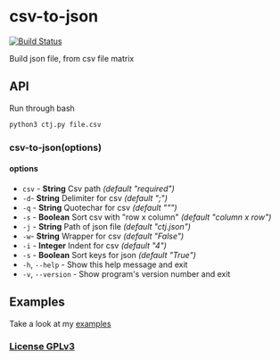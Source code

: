 # csv-to-json

[![Build Status](https://travis-ci.org/hex7c0/csv-to-json.svg?branch=master)](https://travis-ci.org/hex7c0/csv-to-json)

Build json file, from csv file matrix

## API

Run through bash

```bash
python3 ctj.py file.csv
```

### csv-to-json(options)

#### options

 - `csv` - **String** Csv path *(default "required")*
 - `-d`- **String** Delimiter for csv *(default ";")*
 - `-q` - **String** Quotechar for csv *(default """)*
 - `-s` - **Boolean** Sort csv with "row x column" *(default "column x row")*
 - `-j` - **String** Path of json file *(default "ctj.json")*
 - `-w`- **String** Wrapper for csv *(default "False")*
 - `-i` - **Integer** Indent for csv *(default "4")*
 - `-s` - **Boolean** Sort keys for json *(default "True")*
 - `-h`, `--help` - Show this help message and exit
 - `-v`, `--version` - Show program's version number and exit

## Examples

Take a look at my [examples](examples)

### [License GPLv3](LICENSE)

